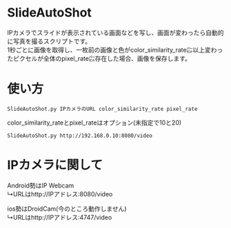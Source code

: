 # SlideAutoShot
IPカメラでスライドが表示されている画面などを写し、画面が変わったら自動的に写真を撮るスクリプトです。<br>
1秒ごとに画像を取得し、一枚前の画像と色がcolor_similarity_rate㌫以上変わったピクセルが全体のpixel_rate㌫存在した場合、画像を保存します。

# 使い方
```
SlideAutoShot.py IPカメラのURL color_similarity_rate pixel_rate
```
color_similarity_rateとpixel_rateはオプション(未指定で10と20)
```
SlideAutoShot.py http://192.168.0.10:8080/video
```

# IPカメラに関して
Android勢はIP Webcam<br>
↳URLはhttp://IPアドレス:8080/video

ios勢はDroidCam(今のところ動作しません)<br>
↳URLはhttp://IPアドレス:4747/video
